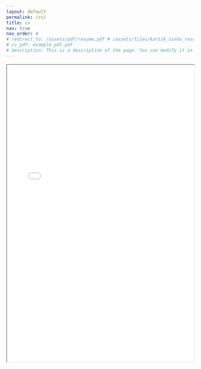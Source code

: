```yaml
---
layout: default
permalink: /cv/
title: cv
nav: true
nav_order: 4
# redirect_to: /assets/pdf/resume.pdf # /assets/files/kartik_sinha_resume.pdf
# cv_pdf: example_pdf.pdf
# description: This is a description of the page. You can modify it in 'pages/_cv.md'. You can also change or remove the top pdf download button.
---
```


<div style="width: 100%; height:800">
<!-- <iframe src="/assets/pdf/resume.pdf" width="100%" height="800"> -->
<iframe src="/assets/pdf/kartik_sinha_resume_II.pdf" width="100%" height="800">
Please click on the icon on the top right to download my CV if it does not show up in your browser. 
</iframe>
</div>
